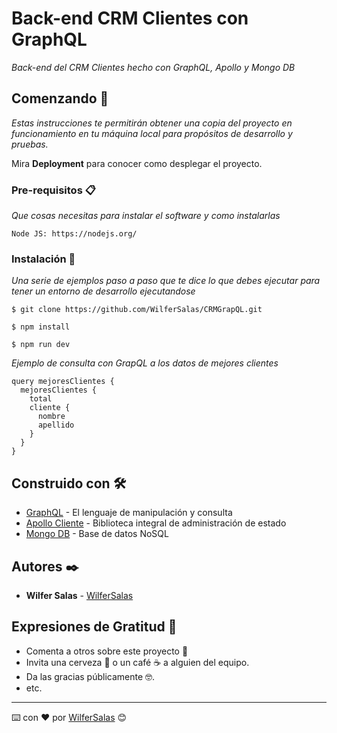 # Back-end CRM Clientes con GraphQL

_Back-end del CRM Clientes hecho con GraphQL, Apollo y Mongo DB_

## Comenzando 🚀

_Estas instrucciones te permitirán obtener una copia del proyecto en funcionamiento en tu máquina local para propósitos de desarrollo y pruebas._

Mira **Deployment** para conocer como desplegar el proyecto.


### Pre-requisitos 📋

_Que cosas necesitas para instalar el software y como instalarlas_

```
Node JS: https://nodejs.org/
```

### Instalación 🔧

_Una serie de ejemplos paso a paso que te dice lo que debes ejecutar para tener un entorno de desarrollo ejecutandose_

```
$ git clone https://github.com/WilferSalas/CRMGrapQL.git
```

```
$ npm install
```

```
$ npm run dev
```

_Ejemplo de consulta con GrapQL a los datos de mejores clientes_

```
query mejoresClientes {
  mejoresClientes {
    total
    cliente {
      nombre
      apellido
    }
  }
}
```

## Construido con 🛠️

* [GraphQL](https://graphql.org/) - El lenguaje de manipulación y consulta
* [Apollo Cliente](https://www.apollographql.com/) - Biblioteca integral de administración de estado 
* [Mongo DB](https://www.mongodb.com/) - Base de datos NoSQL

## Autores ✒️

* **Wilfer Salas** - [WilferSalas](https://github.com/WilferSalas)

## Expresiones de Gratitud 🎁

* Comenta a otros sobre este proyecto 📢
* Invita una cerveza 🍺 o un café ☕ a alguien del equipo. 
* Da las gracias públicamente 🤓.
* etc.



---
⌨️ con ❤️ por [WilferSalas](https://github.com/WilferSalas) 😊
